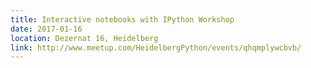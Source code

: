 ```yaml
---
title: Interactive notebooks with IPython Workshop
date: 2017-01-16
location: Dezernat 16, Heidelberg
link: http://www.meetup.com/HeidelbergPython/events/qhqmplywcbvb/
---
```


